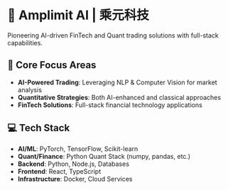 # 🚀 Amplimit AI | 乘元科技

Pioneering AI-driven FinTech and Quant trading solutions with full-stack capabilities.

## 🎯 Core Focus Areas

- **AI-Powered Trading**: Leveraging NLP & Computer Vision for market analysis
- **Quantitative Strategies**: Both AI-enhanced and classical approaches
- **FinTech Solutions**: Full-stack financial technology applications

## 💻 Tech Stack

- **AI/ML**: PyTorch, TensorFlow, Scikit-learn
- **Quant/Finance**: Python Quant Stack (numpy, pandas, etc.)
- **Backend**: Python, Node.js, Databases
- **Frontend**: React, TypeScript
- **Infrastructure**: Docker, Cloud Services
